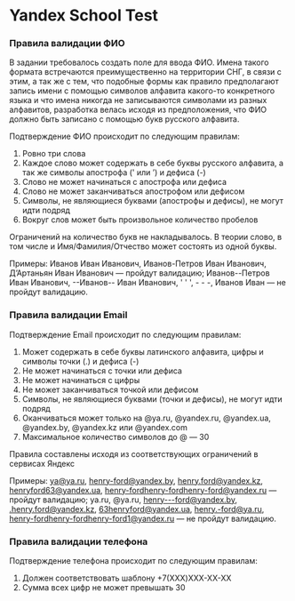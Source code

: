 # Yandex School Test

### Правила валидации ФИО

В задании требовалось создать поле для ввода ФИО. 
Имена такого формата встречаются преимущественно на территории СНГ, в связи с этим, а так же с тем, что подобные формы как правило предполагают запись имени с помощью символов алфавита какого-то конкретного языка и что имена никогда не записываются символами из разных алфавитов, разработка велась исходя из предположения, что ФИО должно быть записано с помощью букв русского алфавита.

Подтверждение ФИО происходит по следующим правилам:
1. Ровно три слова
2. Каждое слово может содержать в себе буквы русского алфавита, а так же символы апострофа (' или ’‎) и дефиса (-)
3. Слово не может начинаться с апострофа или дефиса
4. Слово не может заканчиваться апострофом или дефисом
5. Символы, не являющиеся буквами (апострофы и дефисы), не могут идти подряд
6. Вокруг слов может быть произвольное количество пробелов

Ограничений на количество букв не накладывалось. В теории слово, в том числе и Имя/Фамилия/Отчество может состоять из одной буквы.

Примеры:
Иванов Иван Иванович, Иванов-Петров Иван Иванович, Д’Артаньян Иван Иванович — пройдут валидацию;‎
Иванов--Петров Иван Иванович, --Иванов-- Иван Иванович, ' ' ', - - -, Иванов Иван — не пройдут валидацию.

### Правила валидации Email

Подтверждение Email происходит по следующим правилам:
1. Может содержать в себе буквы латинского алфавита, цифры и символы точки (.) и дефиса (-)
2. Не может начинаться с точки или дефиса
3. Не может начинаться с цифры
4. Не может заканчиваться точкой или дефисом
5. Символы, не являющиеся буквами (точки и дефисы), не могут идти подряд
6. Оканчиваться может только на @ya.ru, @yandex.ru, @yandex.ua, @yandex.by, @yandex.kz или @yandex.com
7. Максимальное количество символов до @ — 30

Правила составлены исходя из соответствующих ограничений в сервисах Яндекс

Примеры:
ya@ya.ru, henry-ford@yandex.by, henry.ford@yandex.kz, henryford63@yandex.ua, henry-fordhenry-fordhenry-ford@yandex.ru — пройдут валидацию;
ya.ru, @ya.ru, henry---ford@yandex.by, .henry.ford@yandex.kz, 63henryford@yandex.ua, henry.-ford@ya.ru, henry-fordhenry-fordhenry-ford1@yandex.ru — не пройдут валидацию.

### Правила валидации телефона

Подтверждение телефона происходит по следующим правилам:
1. Должен соответствовать шаблону +7(XXX)XXX-XX-XX
2. Сумма всех цифр не может превышать 30